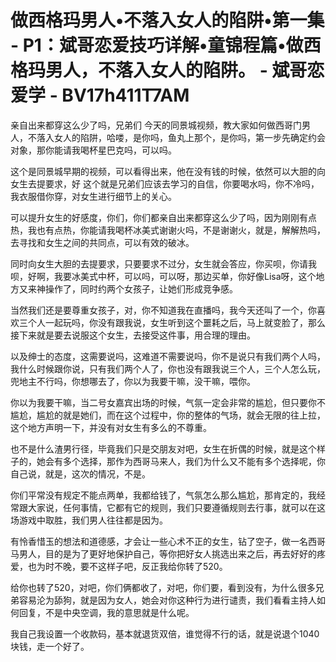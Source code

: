 # 做西格玛男人•不落入女人的陷阱•第一集 - P1：斌哥恋爱技巧详解•童锦程篇•做西格玛男人，不落入女人的陷阱。 - 斌哥恋爱学 - BV17h411T7AM

亲自出来都穿这么少了吗，兄弟们 今天的同景城视频，教大家如何做西哥门男人，不落入女人的陷阱，哈喽，是你吗，鱼丸上那个，是你吗，第一步先确定约会对象，那你能请我喝杯星巴克吗，可以吗。

这个是同景城早期的视频，可以看得出来，他在没有钱的时候，依然可以大胆的向女生去提要求，好 这个就是兄弟们应该去学习的自信，你要喝水吗，你不冷吗，我衣服借你穿，对女生进行细节上的关心。

可以提升女生的好感度，你们，你们都亲自出来都穿这么少了吗，因为刚刚有点热，我也有点热，你能请我喝杯冰美式谢谢火吗，不是谢谢火，就是，解解热吗，去寻找和女生之间的共同点，可以有效的破冰。

同时向女生大胆的去提要求，只要要求不过分，女生就会答应，你买呗，你请我呗，好啊，我要冰美式中杯，可以吗，可以呀，那边买单，你好像Lisa呀，这个地方又来神操作了，同时约两个女孩子，让她们形成竞争感。

当然我们还是要尊重女孩子，对，你不知道我在直播吗，我今天还叫了一个，你喜欢三个人一起玩吗，你没有跟我说，女生听到这个噩耗之后，马上就变脸了，那么接下来就是要去说服这个女生，去接受这件事，用合理的理由。

以及绅士的态度，这需要说吗，这难道不需要说吗，你不是说只有我们两个人吗，我什么时候跟你说，只有我们两个人了，你也没有跟我说三个人，三个人怎么玩，兜地主不行吗，你想哪去了，你以为我要干嘛，没干嘛，喂你。

你以为我要干嘛，当二号女嘉宾出场的时候，气氛一定会非常的尴尬，但只要你不尴尬，尴尬的就是她们，而在这个过程中，你的整体的气场，就会无限的往上拉，这个地方声明一下，并没有对女生有多么的不尊重。

也不是什么渣男行径，毕竟我们只是交朋友对吧，女生在折偶的时候，就是这个样子的，她会有多个选择，那作为西哥马来人，我们为什么又不能有多个选择呢，你自己说，就是，这次的情况，不是。

你们平常没有规定不能点两单，我都给钱了，气氛怎么那么尴尬，那肯定的，我经常跟大家说，任何事情，它都有它的规则，我们只要遵循规则去行事，就可以在这场游戏中取胜，我们男人往往都是因为。

有怜香惜玉的想法和道德感，才会让一些心术不正的女生，钻了空子，做一名西哥马男人，目的是为了更好地保护自己，等你把好女人挑选出来之后，再去好好的疼爱，也为时不晚，要不这样子吧，反正我给你转了520。

给你也转了520，对吧，你们俩都收了，对吧，你们要，看到没有，为什么很多兄弟容易沦为舔狗，就是因为女人，她会对你这种行为进行谴责，我们看看主持人如何回复，不是中央空调，我的意思就是什么呢。

我自己我设置一个收款码，基本就退货双倍，谁觉得不行的话，就是说退个1040块钱，走一个好了。